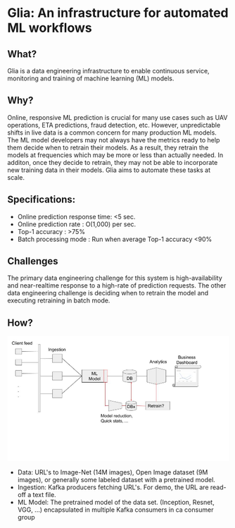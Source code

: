 # Glia: An infrastructure for automated ML workflows  

## What?
Glia is a data engineering infrastructure to enable continuous service, monitoring and training of machine learning (ML) models.

## Why?
Online, responsive ML prediction is crucial for many use cases such as UAV operations, ETA predictions, fraud detection, etc. However, unpredictable shifts in live data is a common concern for many production ML models. The ML model developers may not always have the metrics ready to help them decide when to retrain their models. As a result, they retrain the models at frequencies which may be more or less than actually needed. In additon, once they decide to retrain, they may not be able to incorporate new training data in their models. Glia aims to automate these tasks at scale.

## Specifications:
* Online prediction response time: <5 sec.
* Online prediction rate         : O(1,000) per sec.
* Top-1 accuracy                 : >75%
* Batch processing mode          : Run when average Top-1 accuracy <90%

## Challenges

The primary data engineering challenge for this system is high-availability and near-realtime response to a high-rate of prediction requests. The other data engineering challenge is deciding when to retrain the model and executing retraining in batch mode. 



## How?

![Proposed architecture](./visuals/arch.jpg)

* Data: URL's to Image-Net (14M images), Open Image dataset (9M images), or generally some labeled dataset with a pretrained model. 
* Ingestion: Kafka producers fetching URL's. For demo, the URL are read-off a text file.
* ML Model: The pretrained model of the data set. (Inception, Resnet, VGG, ...) encapsulated in multiple Kafka consumers in ca consumer group


